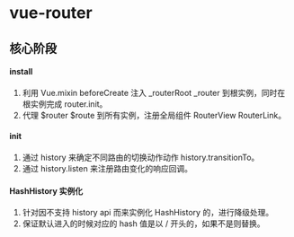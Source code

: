 # vue-router

## 核心阶段

#### install

1. 利用 Vue.mixin beforeCreate 注入 _routerRoot _router 到根实例，同时在根实例完成 router.init。
2. 代理 $router $route 到所有实例，注册全局组件 RouterView RouterLink。

#### init

1. 通过 history 来确定不同路由的切换动作动作 history.transitionTo。
2. 通过 history.listen 来注册路由变化的响应回调。

#### HashHistory 实例化

1. 针对因不支持 history api 而来实例化 HashHistory 的，进行降级处理。
2. 保证默认进入的时候对应的 hash 值是以 / 开头的，如果不是则替换。
